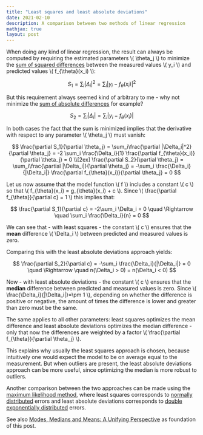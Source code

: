 ```yaml
---
title: "Least squares and least absolute deviations"
date: 2021-02-10
description: A comparison between two methods of linear regression
mathjax: true
layout: post
---
```


When doing any kind of linear regression, the result can always be computed by requiring the estimated parameters \\( \theta_j \\) to minimize the [sum of squared differences](https://en.wikipedia.org/wiki/Ordinary_least_squares) between the measured values \\( y_i \\) and predicted values \\( f_{\theta}(x_i) \\):

$$
  S_1 = \sum_i |\Delta_i|^2 = \sum_i |y_i - f_{\theta}(x_i)|^2
$$

But this requirement always seemed kind of arbitrary to me - why not minimize the [sum of absolute differences](https://en.wikipedia.org/wiki/Least_absolute_deviations) for example?


$$
  S_2 = \sum_i |\Delta_i| = \sum_i |y_i - f_{\theta}(x_i)|
$$

In both cases the fact that the sum is minimized implies that the derivative with respect to any parameter \\( \theta_j \\) must vanish:

$$
  \frac{\partial S_1}{\partial \theta_j} = \sum_i\frac{\partial |\Delta_i|^2}{\partial \theta_j}  = -2 \sum_i \frac{\Delta_i}{1} \frac{\partial f_{\theta}(x_i)}{\partial \theta_j} = 0 \\[2ex]
  \frac{\partial S_2}{\partial \theta_j} = \sum_i\frac{\partial |\Delta_i|}{\partial \theta_j} = -\sum_i \frac{\Delta_i}{|\Delta_i|} \frac{\partial f_{\theta}(x_i)}{\partial \theta_j} = 0
$$

Let us now assume that the model function \\( f \\) includes a constant \\( c \\) so that \\( f_{\theta}(x_i) = g_{\theta}(x_i) + c \\). Since \\( \frac{\partial f_{\theta}}{\partial c} = 1 \\) this implies that:

$$
  \frac{\partial S_1}{\partial c} = -2\sum_i \Delta_i = 0 \quad \Rightarrow \quad \sum_i \frac{\Delta_i}{n} = 0
$$

We can see that - with least squares - the constant \\( c \\) ensures that the **mean** difference \\( \Delta_i \\) between predicted and measured values is zero.

Comparing this with the least absolute deviations approach yields: 

$$
  \frac{\partial S_2}{\partial c} = -\sum_i \frac{\Delta_i}{|\Delta_i|} = 0 \quad \Rightarrow \quad n(\Delta_i > 0) = n(\Delta_i < 0)
$$

Now - with least absolute deviations - the constant \\( c \\) ensures that the **median** difference between predicted and measured values is zero. Since \\( \frac{\Delta_i}{\|\Delta_i\|}=\pm 1 \\), depending on whether the difference is positive or negative, the amount of times the difference is lower and greater than zero must be the same.

The same applies to all other parameters: least squares optimizes the mean difference and least absolute deviations optimizes the median difference - only that now the differences are weighted by a factor \\( \frac{\partial f_{\theta}}{\partial \theta_j} \\).

This explains why usually the least squares approach is chosen, because intuitively one would expect the model to be on average equal to the measurement. But when outliers are present, the least absolute deviations approach can be more useful, since optimizing the median is more robust to outliers.

Another comparison between the two approaches can be made using the [maximum likelihood method](https://en.wikipedia.org/wiki/Maximum_likelihood_estimation), where least squares corresponds to [normally distributed](https://en.wikipedia.org/wiki/Normal_distribution) errors and least absolute deviations corresponds to [double exponentially distributed](https://en.wikipedia.org/wiki/Laplace_distribution) errors.

See also [Modes, Medians and Means: A Unifying Perspective](http://www.johnmyleswhite.com/notebook/2013/03/22/modes-medians-and-means-an-unifying-perspective/) as foundation of this post.
